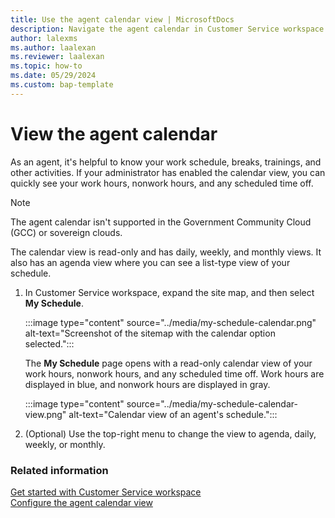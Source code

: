 ```yaml
---
title: Use the agent calendar view | MicrosoftDocs
description: Navigate the agent calendar in Customer Service workspace.
author: lalexms
ms.author: laalexan
ms.reviewer: laalexan
ms.topic: how-to 
ms.date: 05/29/2024 
ms.custom: bap-template 
---
```

 
# View the agent calendar

As an agent, it's helpful to know your work schedule, breaks, trainings, and other activities. If your administrator has enabled the calendar view, you can quickly see your work hours, nonwork hours, and any scheduled time off.

> [!Note]
> The agent calendar isn't supported in the Government Community Cloud (GCC) or sovereign clouds.

The calendar view is read-only and has daily, weekly, and monthly views. It also has an agenda view where you can see a list-type view of your schedule.

1. In Customer Service workspace, expand the site map, and then select **My Schedule**.

   :::image type="content" source="../media/my-schedule-calendar.png" alt-text="Screenshot of the sitemap with the calendar option selected.":::

   The **My Schedule** page opens with a read-only calendar view of your work hours, nonwork hours, and any scheduled time off. Work hours are displayed in blue, and nonwork hours are displayed in gray.

   :::image type="content" source="../media/my-schedule-calendar-view.png" alt-text="Calendar view of an agent's schedule.":::

2. (Optional) Use the top-right menu to change the view to agenda, daily, weekly, or monthly.

### Related information
[Get started with Customer Service workspace](../implement/csw-overview.md)  
[Configure the agent calendar view](../administer/configure-agent-calendar.md)  
